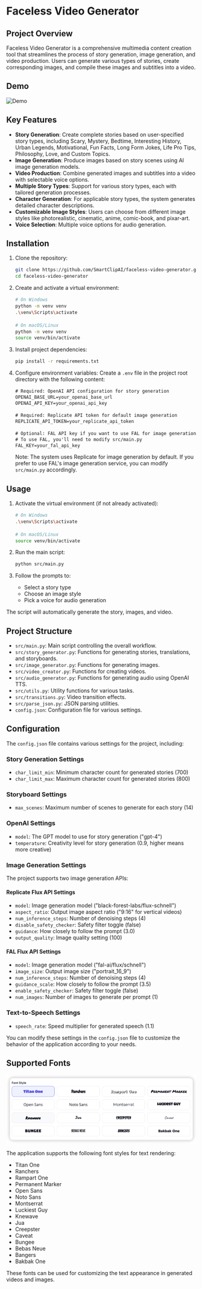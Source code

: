 # Faceless Video Generator 

## Project Overview

Faceless Video Generator is a comprehensive multimedia content creation tool that streamlines the process of story generation, image generation, and video production. Users can generate various types of stories, create corresponding images, and compile these images and subtitles into a video.

## Demo

![Demo](demo/demo.gif)

## Key Features

- **Story Generation**: Create complete stories based on user-specified story types, including Scary, Mystery, Bedtime, Interesting History, Urban Legends, Motivational, Fun Facts, Long Form Jokes, Life Pro Tips, Philosophy, Love, and Custom Topics.
- **Image Generation**: Produce images based on story scenes using AI image generation models.
- **Video Production**: Combine generated images and subtitles into a video with selectable voice options.
- **Multiple Story Types**: Support for various story types, each with tailored generation processes.
- **Character Generation**: For applicable story types, the system generates detailed character descriptions.
- **Customizable Image Styles**: Users can choose from different image styles like photorealistic, cinematic, anime, comic-book, and pixar-art.
- **Voice Selection**: Multiple voice options for audio generation.

## Installation

1. Clone the repository:

   ```bash
   git clone https://github.com/SmartClipAI/faceless-video-generator.git
   cd faceless-video-generator
   ```

2. Create and activate a virtual environment:

   ```bash
   # On Windows
   python -m venv venv
   .\venv\Scripts\activate

   # On macOS/Linux
   python -m venv venv
   source venv/bin/activate
   ```

3. Install project dependencies:

   ```bash
   pip install -r requirements.txt
   ```

4. Configure environment variables:
   Create a `.env` file in the project root directory with the following content:

   ```plaintext
   # Required: OpenAI API configuration for story generation
   OPENAI_BASE_URL=your_openai_base_url
   OPENAI_API_KEY=your_openai_api_key
   
   # Required: Replicate API token for default image generation
   REPLICATE_API_TOKEN=your_replicate_api_token
   
   # Optional: FAL API key if you want to use FAL for image generation
   # To use FAL, you'll need to modify src/main.py
   FAL_KEY=your_fal_api_key
   ```

   Note: The system uses Replicate for image generation by default. If you prefer to use FAL's image generation service, you can modify `src/main.py` accordingly.

## Usage

1. Activate the virtual environment (if not already activated):

   ```bash
   # On Windows
   .\venv\Scripts\activate

   # On macOS/Linux
   source venv/bin/activate
   ```

2. Run the main script:

   ```bash
   python src/main.py
   ```

3. Follow the prompts to:
   - Select a story type
   - Choose an image style
   - Pick a voice for audio generation

The script will automatically generate the story, images, and video.

## Project Structure

- `src/main.py`: Main script controlling the overall workflow.
- `src/story_generator.py`: Functions for generating stories, translations, and storyboards.
- `src/image_generator.py`: Functions for generating images.
- `src/video_creator.py`: Functions for creating videos.
- `src/audio_generator.py`: Functions for generating audio using OpenAI TTS.
- `src/utils.py`: Utility functions for various tasks.
- `src/transitions.py`: Video transition effects.
- `src/parse_json.py`: JSON parsing utilities.
- `config.json`: Configuration file for various settings.

## Configuration

The `config.json` file contains various settings for the project, including:

### Story Generation Settings
- `char_limit_min`: Minimum character count for generated stories (700)
- `char_limit_max`: Maximum character count for generated stories (800)

### Storyboard Settings
- `max_scenes`: Maximum number of scenes to generate for each story (14)

### OpenAI Settings
- `model`: The GPT model to use for story generation ("gpt-4")
- `temperature`: Creativity level for story generation (0.9, higher means more creative)

### Image Generation Settings
The project supports two image generation APIs:

#### Replicate Flux API Settings
- `model`: Image generation model ("black-forest-labs/flux-schnell")
- `aspect_ratio`: Output image aspect ratio ("9:16" for vertical videos)
- `num_inference_steps`: Number of denoising steps (4)
- `disable_safety_checker`: Safety filter toggle (false)
- `guidance`: How closely to follow the prompt (3.0)
- `output_quality`: Image quality setting (100)

#### FAL Flux API Settings
- `model`: Image generation model ("fal-ai/flux/schnell")
- `image_size`: Output image size ("portrait_16_9")
- `num_inference_steps`: Number of denoising steps (4)
- `guidance_scale`: How closely to follow the prompt (3.5)
- `enable_safety_checker`: Safety filter toggle (false)
- `num_images`: Number of images to generate per prompt (1)

### Text-to-Speech Settings
- `speech_rate`: Speed multiplier for generated speech (1.1)

You can modify these settings in the `config.json` file to customize the behavior of the application according to your needs.

## Supported Fonts

![Available Font Styles](assets/font.png)

The application supports the following font styles for text rendering:

- Titan One
- Ranchers
- Rampart One
- Permanent Marker
- Open Sans
- Noto Sans
- Montserrat
- Luckiest Guy
- Knewave
- Jua
- Creepster
- Caveat
- Bungee
- Bebas Neue
- Bangers
- Bakbak One

These fonts can be used for customizing the text appearance in generated videos and images.

